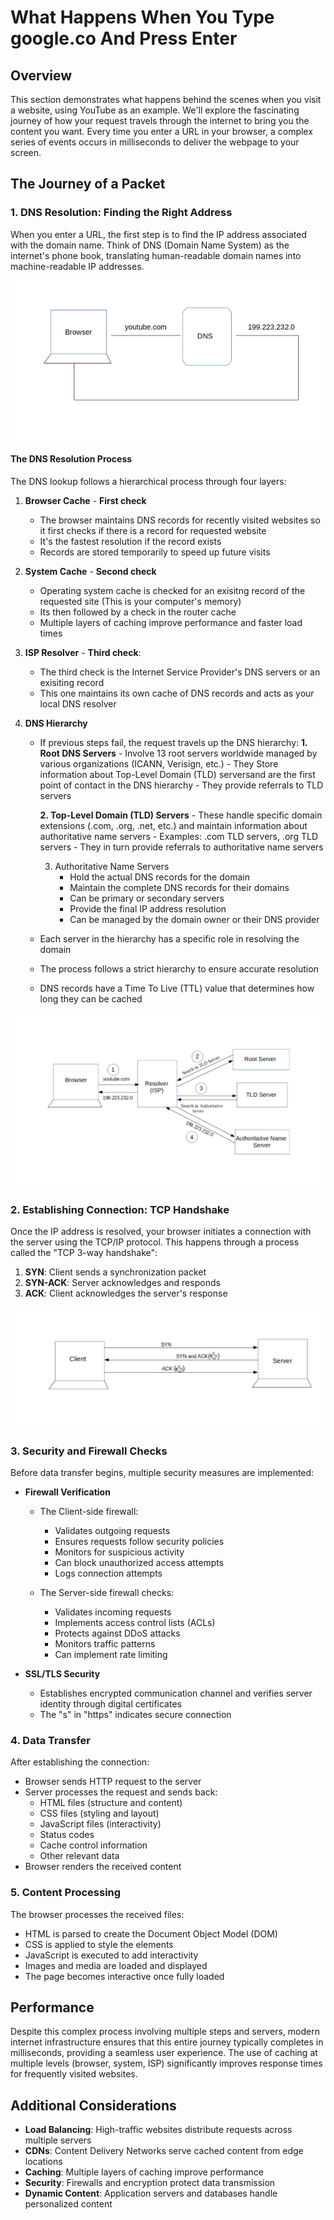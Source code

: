 # What Happens When You Type google.co And Press Enter

## Overview
This section demonstrates what happens behind the scenes when you visit a website, using YouTube as an example. We'll explore the fascinating journey of how your request travels through the internet to bring you the content you want. Every time you enter a URL in your browser, a complex series of events occurs in milliseconds to deliver the webpage to your screen.

## The Journey of a Packet

### 1. DNS Resolution: Finding the Right Address
When you enter a URL, the first step is to find the IP address associated with the domain name. Think of DNS (Domain Name System) as the internet's phone book, translating human-readable domain names into machine-readable IP addresses.

![DNS Lookup Overview](./image1.png "DNS Lookup Process")

#### The DNS Resolution Process
The DNS lookup follows a hierarchical process through four layers:

1. **Browser Cache** - **First check**
   - The browser maintains DNS records for recently visited websites so it first checks if there is a record for requested website
   - It's the fastest resolution if the record exists
   - Records are stored temporarily to speed up future visits

2. **System Cache** - **Second check**
   - Operating system cache is checked for an exisitng record of the requested site (This is your computer's memory)
   - Its then followed by a check in the router cache
   - Multiple layers of caching improve performance and faster load times

3. **ISP Resolver** - **Third check**:
   - The third check is the Internet Service Provider's DNS servers or an exisiting record
   - This one maintains its own cache of DNS records and acts as your local DNS resolver

4. **DNS Hierarchy**
   - If previous steps fail, the request travels up the DNS hierarchy:
       **1. Root DNS Servers**
          - Involve 13 root servers worldwide managed by various organizations (ICANN, Verisign, etc.)
          - They Store information about Top-Level Domain (TLD) serversand are the first point of contact in the DNS hierarchy
          - They provide referrals to TLD servers

       **2. Top-Level Domain (TLD) Servers**
          - These handle specific domain extensions (.com, .org, .net, etc.) and maintain information about authoritative name servers
          - Examples: .com TLD servers, .org TLD servers
          - They in turn provide referrals to authoritative name servers

       3. Authoritative Name Servers
          - Hold the actual DNS records for the domain
          - Maintain the complete DNS records for their domains
          - Can be primary or secondary servers
          - Provide the final IP address resolution
          - Can be managed by the domain owner or their DNS provider

    - Each server in the hierarchy has a specific role in resolving the domain
   - The process follows a strict hierarchy to ensure accurate resolution
   - DNS records have a Time To Live (TTL) value that determines how long they can be cached

![DNS Resolution Steps](./image2.png "DNS Resolution Process")

### 2. Establishing Connection: TCP Handshake
Once the IP address is resolved, your browser initiates a connection with the server using the TCP/IP protocol. This happens through a process called the "TCP 3-way handshake":

1. **SYN**: Client sends a synchronization packet
2. **SYN-ACK**: Server acknowledges and responds
3. **ACK**: Client acknowledges the server's response

![TCP Handshake Process](./image3.png "TCP/IP Handshake")

### 3. Security and Firewall Checks
Before data transfer begins, multiple security measures are implemented:

- **Firewall Verification**
  - The Client-side firewall:
    - Validates outgoing requests
    - Ensures requests follow security policies
    - Monitors for suspicious activity
    - Can block unauthorized access attempts
    - Logs connection attempts

  - The Server-side firewall checks:
    - Validates incoming requests
    - Implements access control lists (ACLs)
    - Protects against DDoS attacks
    - Monitors traffic patterns
    - Can implement rate limiting

- **SSL/TLS Security**
  - Establishes encrypted communication channel and verifies server identity through digital certificates
  - The "s" in "https" indicates secure connection


### 4. Data Transfer
After establishing the connection:
- Browser sends HTTP request to the server
- Server processes the request and sends back:
  - HTML files (structure and content)
  - CSS files (styling and layout)
  - JavaScript files (interactivity)
  - Status codes
  - Cache control information
  - Other relevant data
- Browser renders the received content

### 5. Content Processing
The browser processes the received files:
- HTML is parsed to create the Document Object Model (DOM)
- CSS is applied to style the elements
- JavaScript is executed to add interactivity
- Images and media are loaded and displayed
- The page becomes interactive once fully loaded

## Performance
Despite this complex process involving multiple steps and servers, modern internet infrastructure ensures that this entire journey typically completes in milliseconds, providing a seamless user experience. The use of caching at multiple levels (browser, system, ISP) significantly improves response times for frequently visited websites.

## Additional Considerations
- **Load Balancing**: High-traffic websites distribute requests across multiple servers
- **CDNs**: Content Delivery Networks serve cached content from edge locations
- **Caching**: Multiple layers of caching improve performance
- **Security**: Firewalls and encryption protect data transmission
- **Dynamic Content**: Application servers and databases handle personalized content


